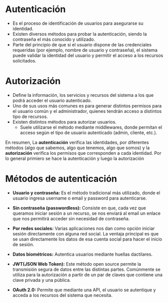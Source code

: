 # Autenticación
* Es el proceso de identificación de usuarios para asegurarse su identidad.
* Existen diversos métodos para probar la autenticación, siendo la contraseña el más conocido y utilizado.
* Parte del principio de que si el usuario dispone de las credenciales requeridas (por ejemplo, nombre de usuario y contraseña), el sistema puede validar la identidad del usuario y permitir el acceso a los recursos solicitados.

# Autorización
* Define la información, los servicios y recursos del sistema a los que podrá acceder el usuario autenticado.
* Uno de sus usos más comunes es para generar distintos permisos para el usuario común y el administrador, quienes tendrán acceso a distintos tipo de recursos.
* Existen distintos métodos para autorizar usuarios.
  * Suele utilizarse el método mediante middlewares, donde permitan el acceso según el tipo de usuario autenticado (admin, cliente, etc.).

En resumen, La **autenticación** verifica las identidades, por diferentes métodos (algo que sabemos, algo que tenemos, algo que somos) y la **autorización** verifica los permisos que corresponden a cada identidad. Por lo general primiero se hace la autenticación y luego la autorización

# Métodos de autenticación
* **Usuario y contraseña:** Es el método tradicional más utilizado, donde el usuario ingresa username o email y password para autenticarse.
* **Sin contraseña (passwordless):** Consiste en que, cada vez que queramos iniciar sesión a un recurso, se nos enviará al email un enlace que nos permitirá acceder sin necesidad de contraseña.
* **Por redes sociales:** Varias aplicaciones nos dan como opción iniciar sesión directamente con alguna red social. La ventaja principal es que se usan directamente los datos de esa cuenta social para hacer el inicio de sesión.
* **Datos biométricos:** Autentica usuarios mediante huellas dactilares.

* **JWT(JSON Web Token):** Este método open source permite la transmisión segura de datos entre las distintas partes. Comúnmente se utiliza para la autorización a partir de un par de claves que contiene una clave privada y una pública. 
* **OAuth 2.0:** Permite que mediante una API, el usuario se autentique y acceda a los recursos del sistema que necesita.
